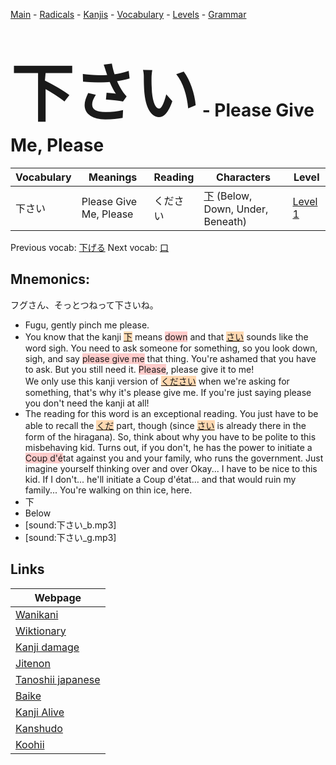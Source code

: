 <style> bigfont {font-size: 100px}</style>
[Main](../README.md) -
[Radicals](../radicals.md) -
[Kanjis](../kanjis.md) -
[Vocabulary](../vocabulary.md) -
[Levels](../levels.md) -
[Grammar](../grammar.md)
# <bigfont> 下さい</bigfont> - Please Give Me, Please 

| Vocabulary | Meanings | Reading | Characters | Level |
| --- | --- | --- | --- | --- |
| 下さい | Please Give Me, Please | ください |  [下](../kanjis/下.md) (Below, Down, Under, Beneath) | [Level 1](../levels/wk_level1.md) |

Previous vocab: [下げる](下げる.md) Next vocab: [口](口.md) 

## Mnemonics:
フグさん、そっとつねって下さいね。
* Fugu, gently pinch me please.
* You know that the kanji <span style="background-color:#fed8b1"> [下](https://jisho.org/search/下)</span> means <span style="background-color:#ffcccb"> down</span> and that <span style="background-color:#fed8b1"> [さい](https://jisho.org/search/さい)</span> sounds like the word sigh. You need to ask someone for something, so you look down, sigh, and say <span style="background-color:#ffcccb"> please give me</span> that thing. You're ashamed that you have to ask. But you still need it. <span style="background-color:#ffcccb"> Please</span>, please give it to me!<br />We only use this kanji version of <span style="background-color:#fed8b1"> [ください]([くだ](https://jisho.org/search/くだ)さい)</span> when we're asking for something, that's why it's please give me. If you're just saying please you don't need the kanji at all!
* The reading for this word is an exceptional reading. You just have to be able to recall the <span style="background-color:#fed8b1"> [くだ](https://jisho.org/search/くだ)</span> part, though (since <span style="background-color:#fed8b1"> [さい](https://jisho.org/search/さい)</span> is already there in the form of the hiragana). So, think about why you have to be polite to this misbehaving kid. Turns out, if you don't, he has the power to initiate a <span style="background-color:#ffcccb"> Coup d'é</span>tat against you and your family, who runs the government. Just imagine yourself thinking over and over Okay... I have to be nice to this kid. If I don't... he'll initiate a Coup d'état... and that would ruin my family... You're walking on thin ice, here.
* 下
* Below
* [sound:下さい_b.mp3]
* [sound:下さい_g.mp3]


## Links 

| Webpage |
| --- |
| [Wanikani          ](https://www.wanikani.com/kanji/下さい) |
| [Wiktionary        ](https://en.wiktionary.org/wiki/下さい) |
| [Kanji damage      ](http://www.kanjidamage.com/kanji/search?utf8=✓&q=下さい) |
| [Jitenon           ](https://jitenon.com/kanji/下さい) |
| [Tanoshii japanese ](https://www.tanoshiijapanese.com/dictionary/kanji.cfm?k=下さい) |
| [Baike             ](https://baike.baidu.com/item/下さい) |
| [Kanji Alive       ](https://app.kanjialive.com/下さい) |
| [Kanshudo          ](https://www.kanshudo.com/searchmn?q=下さい) |
| [Koohii            ](https://kanji.koohii.com/study/kanji/下さい) |
